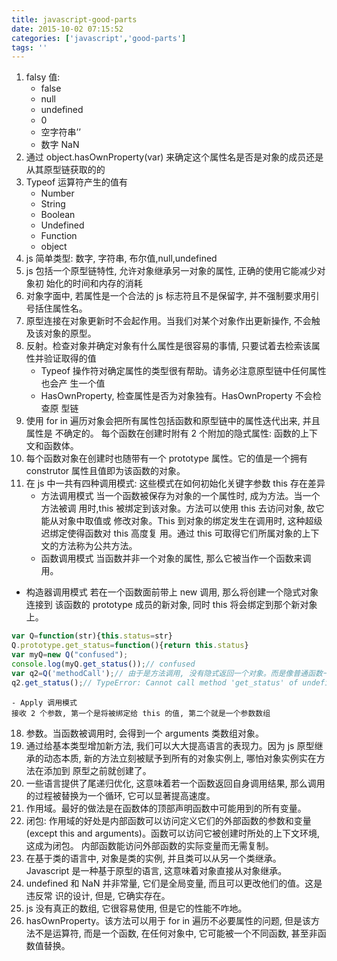 ```yaml
---
title: javascript-good-parts
date: 2015-10-02 07:15:52
categories: ['javascript','good-parts']
tags: ''
---
```

1. falsy 值:
	- false
	- null
	- undefined
	- 0
	- 空字符串’’
	- 数字 NaN
2. 通过 object.hasOwnProperty(var) 来确定这个属性名是否是对象的成员还是从其原型链获取的的
3. Typeof 运算符产生的值有
	- Number
	- String
	- Boolean
	- Undefined
	- Function
	- object
4. js 简单类型: 数字, 字符串, 布尔值,null,undefined
5. js 包括一个原型链特性, 允许对象继承另一对象的属性, 正确的使用它能减少对象初 始化的时间和内存的消耗
6. 对象字面中, 若属性是一个合法的 js 标志符且不是保留字, 并不强制要求用引号括住属性名。
7. 原型连接在对象更新时不会起作用。当我们对某个对象作出更新操作, 不会触及该对象的原型。
8. 反射。检查对象并确定对象有什么属性是很容易的事情, 只要试着去检索该属性并验证取得的值
	- Typeof 操作符对确定属性的类型很有帮助。请务必注意原型链中任何属性也会产 生一个值
	- HasOwnProperty, 检查属性是否为对象独有。HasOwnProperty 不会检查原 型链
9. 使用 for in 遍历对象会把所有属性包括函数和原型链中的属性迭代出来, 并且属性是 不确定的。
每个函数在创建时附有 2 个附加的隐式属性: 函数的上下文和函数体。
12. 每个函数对象在创建时也随带有一个 prototype 属性。它的值是一个拥有 construtor 属性且值即为该函数的对象。
13. 在 js 中一共有四种调用模式: 这些模式在如何初始化关键字参数 this 存在差异
	- 方法调用模式
	当一个函数被保存为对象的一个属性时, 成为方法。当一个方法被调
用时,this 被绑定到该对象。方法可以使用 this 去访问对象, 故它能从对象中取值或
修改对象。This 到对象的绑定发生在调用时, 这种超级迟绑定使得函数对 this 高度复
用。通过 this 可取得它们所属对象的上下文的方法称为公共方法。
	- 函数调用模式
	当函数并非一个对象的属性, 那么它被当作一个函数来调用。

  - 构造器调用模式
  若在一个函数面前带上 new 调用, 那么将创建一个隐式对象连接到
该函数的 prototype 成员的新对象, 同时 this 将会绑定到那个新对象上。
```javascript
var Q=function(str){this.status=str}
Q.prototype.get_status=function(){return this.status}
var myQ=new Q("confused");
console.log(myQ.get_status());// confused
var q2=Q('methodCall');// 由于是方法调用, 没有隐式返回一个对象。而是像普通函数一样无返回 值则 q2 为 undefined
q2.get_status();// TypeError: Cannot call method 'get_status' of undefined
```
	- Apply 调用模式
	接收 2 个参数, 第一个是将被绑定给 this 的值, 第二个就是一个参数数组
18. 参数。当函数被调用时, 会得到一个 arguments 类数组对象。
19. 通过给基本类型增加新方法, 我们可以大大提高语言的表现力。因为 js 原型继承的动态本质, 新的方法立刻被赋予到所有的对象实例上, 哪怕对象实例实在方法在添加到 原型之前就创建了。
20. 一些语言提供了尾递归优化, 这意味着若一个函数返回自身调用结果, 那么调用的过程被替换为一个循环, 它可以显著提高速度。
21. 作用域。最好的做法是在函数体的顶部声明函数中可能用到的所有变量。
22. 闭包: 作用域的好处是内部函数可以访问定义它们的外部函数的参数和变量 (except this and arguments)。函数可以访问它被创建时所处的上下文环境, 这成为闭包。 内部函数能访问外部函数的实际变量而无需复制。
23. 在基于类的语言中, 对象是类的实例, 并且类可以从另一个类继承。 Javascript 是一种基于原型的语言, 这意味着对象直接从对象继承。
24. undefined 和 NaN 并非常量, 它们是全局变量, 而且可以更改他们的值。这是违反常 识的设计, 但是, 它确实存在。
25. js 没有真正的数组, 它很容易使用, 但是它的性能不咋地。
26. hasOwnProperty。该方法可以用于 for in 遍历不必要属性的问题, 但是该方法不是运算符, 而是一个函数, 在任何对象中, 它可能被一个不同函数, 甚至非函数值替换。

